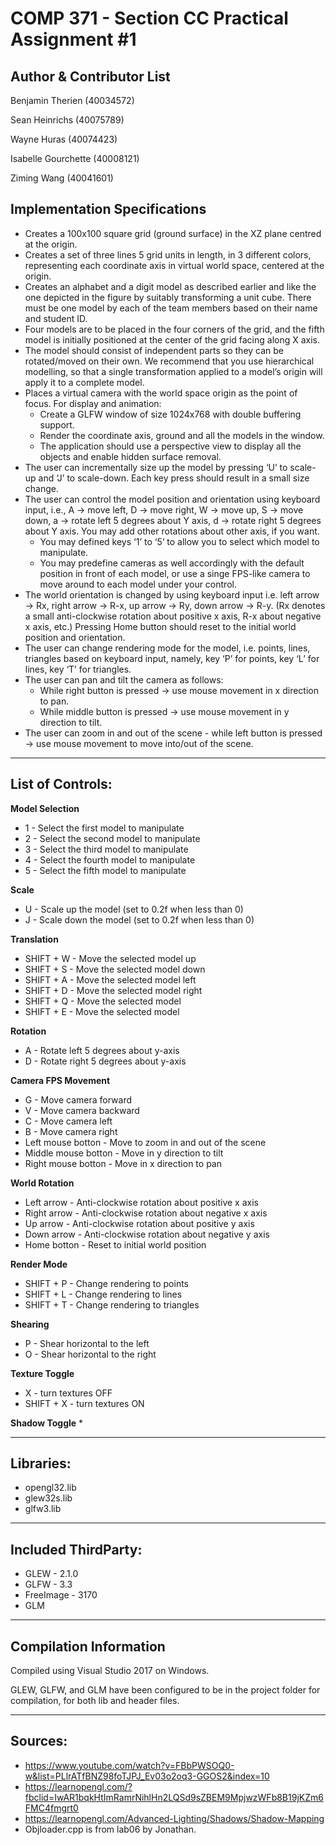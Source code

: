 # COMP 371 - Section CC Practical Assignment #1

Author & Contributor List
-----------
Benjamin Therien (40034572)

Sean Heinrichs (40075789)

Wayne Huras (40074423)

Isabelle Gourchette (40008121)

Ziming Wang (40041601)

Implementation Specifications
---------------------------------------
* Creates a 100x100 square grid (ground surface) in the XZ plane centred at the origin.
* Creates a set of three lines 5 grid units in length, in 3 different colors, representing each coordinate axis in virtual world space, centered at the origin.
* Creates an alphabet and a digit model as described earlier and like the one depicted in the figure by suitably transforming a unit cube. There must be one model by each of the team members based on their name and student ID.
* Four models are to be placed in the four corners of the grid, and the fifth model is initially positioned at the center of the grid facing along X axis.
* The model should consist of independent parts so they can be rotated/moved on their own. We recommend that you use hierarchical modelling, so that a single transformation applied to a model’s origin will apply it to a complete model.
* Places a virtual camera with the world space origin as the point of focus. For display and animation:
  * Create a GLFW window of size 1024x768 with double buffering support.
  * Render the coordinate axis, ground and all the models in the window.
  * The application should use a perspective view to display all the objects and enable hidden surface removal.
* The user can incrementally size up the model by pressing ‘U’ to scale-up and ‘J’ to scale-down. Each key press should result in a small size change.
* The user can control the model position and orientation using keyboard input, i.e., A → move left, D → move right, W → move up, S → move down, a → rotate left 5 degrees about Y axis, d → rotate right 5 degrees about Y axis. You may add other rotations about other axis, if you want.
  * You may defined keys ‘1’ to ‘5‘ to allow you to select which model to manipulate.
  * You may predefine cameras as well accordingly with the default position in front of each model, or use a singe FPS-like camera to move around to each model under your control.
* The world orientation is changed by using keyboard input i.e. left arrow → Rx, right arrow → R-x, up arrow → Ry, down arrow → R-y. (Rx denotes a small anti-clockwise rotation about positive x axis, R-x about negative x axis, etc.) Pressing Home button should reset to the initial world position and orientation.
* The user can change rendering mode for the model, i.e. points, lines, triangles based on keyboard input, namely, key ‘P’ for points, key ‘L’ for lines, key ‘T’ for triangles.
* The user can pan and tilt the camera as follows:
  * While right button is pressed → use mouse movement in x direction to pan.
  * While middle button is pressed → use mouse movement in y direction to tilt.
* The user can zoom in and out of the scene - while left button is pressed → use mouse movement to move into/out of the scene.
 
---

List of Controls:
---------------------------------------
**Model Selection**
* 1 - Select the first model to manipulate
* 2 - Select the second model to manipulate
* 3 - Select the third model to manipulate
* 4 - Select the fourth model to manipulate
* 5 - Select the fifth model to manipulate

**Scale**
* U - Scale up the model (set to 0.2f when less than 0)
* J - Scale down the model (set to 0.2f when less than 0)

**Translation**
* SHIFT + W - Move the selected model up
* SHIFT + S - Move the selected model down
* SHIFT + A - Move the selected model left
* SHIFT + D - Move the selected model right
* SHIFT + Q - Move the selected model
* SHIFT + E - Move the selected model

**Rotation**
* A - Rotate left 5 degrees about y-axis
* D - Rotate right 5 degrees about y-axis

**Camera FPS Movement**
* G - Move camera forward
* V - Move camera backward
* C - Move camera left
* B - Move camera right
* Left mouse botton - Move to zoom in and out of the scene
* Middle mouse botton - Move in y direction to tilt
* Right mouse botton - Move in x direction to pan

**World Rotation**
* Left arrow - Anti-clockwise rotation about positive x axis
* Right arrow - Anti-clockwise rotation about negative x axis
* Up arrow - Anti-clockwise rotation about positive y axis
* Down arrow - Anti-clockwise rotation about negative y axis
* Home botton - Reset to initial world position

**Render Mode**
* SHIFT + P - Change rendering to points
* SHIFT + L - Change rendering to lines
* SHIFT + T - Change rendering to triangles

**Shearing**
* P - Shear horizontal to the left
* O - Shear horizontal to the right

**Texture Toggle**
* X - turn textures OFF
* SHIFT + X - turn textures ON

**Shadow Toggle**
* 

---

Libraries:
---------------------------------------
* opengl32.lib
* glew32s.lib
* glfw3.lib

---

Included ThirdParty:
---------------------------------------
* GLEW - 2.1.0
* GLFW - 3.3
* FreeImage - 3170
* GLM

---

Compilation Information
---------------------------------------
Compiled using Visual Studio 2017 on Windows.

GLEW, GLFW, and GLM have been configured to be in the project folder for compilation, for both lib and header files.

---

Sources:
---------------------------------------
* https://www.youtube.com/watch?v=FBbPWSOQ0-w&list=PLlrATfBNZ98foTJPJ_Ev03o2oq3-GGOS2&index=10
* https://learnopengl.com/?fbclid=IwAR1bqkHtImRamrNihlHn2LQSd9sZBEM9MpjwzWFb8B19jKZm6FMC4fmgrt0
* https://learnopengl.com/Advanced-Lighting/Shadows/Shadow-Mapping
* Objloader.cpp is from lab06 by Jonathan.


